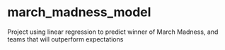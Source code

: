 # march_madness_model
Project using linear regression to predict winner of March Madness, and teams that will outperform expectations
